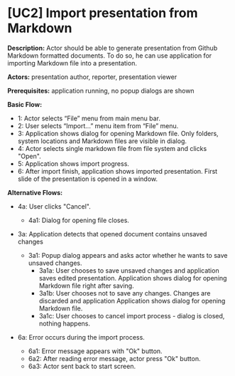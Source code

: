 # [UC2] Import presentation from Markdown

**Description:** Actor should be able to generate presentation from Github Markdown formatted documents. To do so, he can use application for importing Markdown file into a presentation. 

**Actors:** presentation author, reporter, presentation viewer

**Prerequisites:** application running, no popup dialogs are shown

**Basic Flow:**
 * 1: Actor selects “File” menu from main menu bar.
 * 2: User selects “Import...” menu item from “File” menu.
 * 3: Application shows dialog for opening Markdown file. Only folders, system locations and Markdown files are visible in dialog.
 * 4: Actor selects single markdown file from file system and clicks "Open".
 * 5: Application shows import progress.
 * 6: After import finish, application shows imported presentation. First slide of the presentation is opened in a window.
 

**Alternative Flows:**
 * 4a: User clicks "Cancel".
   * 4a1: Dialog for opening file closes.
   

 * 3a: Application detects that opened document contains unsaved changes
   * 3a1: Popup dialog appears and asks actor whether he wants to save unsaved changes.
     * 3a1a: User chooses to save unsaved changes and application saves edited presentation. Application shows dialog for opening Markdown file right after saving.
     * 3a1b: User chooses not to save any changes. Changes are discarded and application Application shows dialog for opening Markdown file.
     * 3a1c: User chooses to cancel import process - dialog is closed, nothing happens.
  
  
 * 6a: Error occurs during the import process.
   * 6a1: Error message appears with "Ok" button.
   * 6a2: After reading error message, actor press "Ok" button.
   * 6a3: Actor sent back to start screen. 
